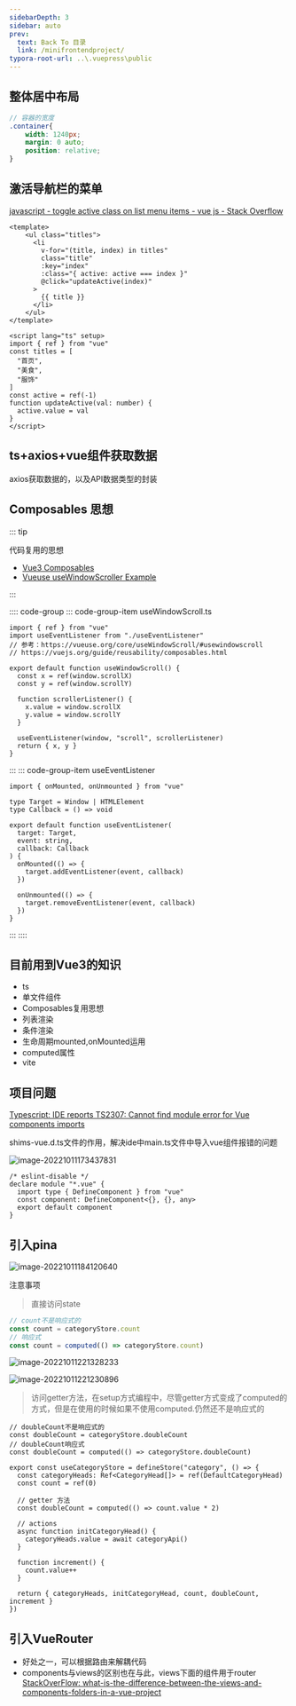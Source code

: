 ```yaml
---
sidebarDepth: 3
sidebar: auto
prev:
  text: Back To 目录
  link: /minifrontendproject/
typora-root-url: ..\.vuepress\public
---
```






## 整体居中布局

```scss
// 容器的宽度
.container{
    width: 1240px;
    margin: 0 auto;
    position: relative;
}
```





## 激活导航栏的菜单

[javascript - toggle active class on list menu items - vue js - Stack Overflow](https://stackoverflow.com/questions/48857670/toggle-active-class-on-list-menu-items-vue-js/73872765#73872765)

```vue
<template>
    <ul class="titles">
      <li
        v-for="(title, index) in titles"
        class="title"
        :key="index"
        :class="{ active: active === index }"
        @click="updateActive(index)"
      >
        {{ title }}
      </li>
    </ul>
</template>

<script lang="ts" setup>
import { ref } from "vue"
const titles = [
  "首页",
  "美食",
  "服饰"
]
const active = ref(-1)
function updateActive(val: number) {
  active.value = val
}
</script>
```



## ts+axios+vue组件获取数据

axios获取数据的，以及API数据类型的封装



## Composables 思想

::: tip

代码复用的思想

- [Vue3 Composables](https://vuejs.org/guide/reusability/composables.html)
- [Vueuse useWindowScroller Example](https://vueuse.org/core/useWindowScroll/#usewindowscroll)

:::

:::: code-group
::: code-group-item useWindowScroll.ts

```tsx
import { ref } from "vue"
import useEventListener from "./useEventListener"
// 参考：https://vueuse.org/core/useWindowScroll/#usewindowscroll
// https://vuejs.org/guide/reusability/composables.html

export default function useWindowScroll() {
  const x = ref(window.scrollX)
  const y = ref(window.scrollY)

  function scrollerListener() {
    x.value = window.scrollX
    y.value = window.scrollY
  }

  useEventListener(window, "scroll", scrollerListener)
  return { x, y }
}

```
:::
::: code-group-item useEventListener

```tsx
import { onMounted, onUnmounted } from "vue"

type Target = Window | HTMLElement
type Callback = () => void

export default function useEventListener(
  target: Target,
  event: string,
  callback: Callback
) {
  onMounted(() => {
    target.addEventListener(event, callback)
  })

  onUnmounted(() => {
    target.removeEventListener(event, callback)
  })
}
```
:::
::::



## 目前用到Vue3的知识

- ts
- 单文件组件
- Composables复用思想
- 列表渲染
- 条件渲染
- 生命周期mounted,onMounted运用
- computed属性
- vite





## 项目问题

[Typescript: IDE reports TS2307: Cannot find module error for Vue components imports](https://github.com/vitejs/vite/issues/965)

shims-vue.d.ts文件的作用，解决ide中main.ts文件中导入vue组件报错的问题

![image-20221011173437831](/images/minifrontendproject/image-20221011173437831.png)

```tsx
/* eslint-disable */
declare module "*.vue" {
  import type { DefineComponent } from "vue"
  const component: DefineComponent<{}, {}, any>
  export default component
}
```



## 引入pina

![image-20221011184120640](/images/minifrontendproject/image-20221011184120640.png)

注意事项

> 直接访问state

```js
// count不是响应式的
const count = categoryStore.count 
// 响应式
const count = computed(() => categoryStore.count)
```


![image-20221011221328233](/images/minifrontendproject/image-20221011221328233.png)

![image-20221011221230896](/images/minifrontendproject/image-20221011221230896.png)

> 访问getter方法，在setup方式编程中，尽管getter方式变成了computed的方式，但是在使用的时候如果不使用computed.仍然还不是响应式的

```tsx
// doubleCount不是响应式的
const doubleCount = categoryStore.doubleCount
// doubleCount响应式
const doubleCount = computed(() => categoryStore.doubleCount)
```

```tsx
export const useCategoryStore = defineStore("category", () => {
  const categoryHeads: Ref<CategoryHead[]> = ref(DefaultCategoryHead)
  const count = ref(0)

  // getter 方法
  const doubleCount = computed(() => count.value * 2)

  // actions
  async function initCategoryHead() {
    categoryHeads.value = await categoryApi()
  }

  function increment() {
    count.value++
  }

  return { categoryHeads, initCategoryHead, count, doubleCount, increment }
})
```



## 引入VueRouter

- 好处之一，可以根据路由来解耦代码
- components与views的区别也在与此，views下面的组件用于router [StackOverFlow: what-is-the-difference-between-the-views-and-components-folders-in-a-vue-project](https://stackoverflow.com/questions/50865828/what-is-the-difference-between-the-views-and-components-folders-in-a-vue-project)
